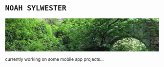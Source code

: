 # `NOAH SYLWESTER`
[![splash](https://github.com/NoahSylwester/NoahSylwester/blob/master/banner.jpg?raw=true)](https://sylwester.herokuapp.com/)

currently working on some mobile app projects...
<!-- #### 👇 click the image for my portfolio -->

<!--
**NoahSylwester/NoahSylwester** is a ✨ _special_ ✨ repository because its `README.md` (this file) appears on your GitHub profile.

Here are some ideas to get you started:

- 🔭 I’m currently working on ...
- 🌱 I’m currently learning ...
- 👯 I’m looking to collaborate on ...
- 🤔 I’m looking for help with ...
- 💬 Ask me about ...
- 📫 How to reach me: ...
- 😄 Pronouns: ...
- ⚡ Fun fact: ...
-->
